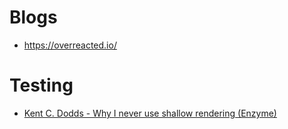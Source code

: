 # Blogs

* https://overreacted.io/

# Testing

* [Kent C. Dodds - Why I never use shallow rendering (Enzyme)](https://kentcdodds.com/blog/why-i-never-use-shallow-rendering)

